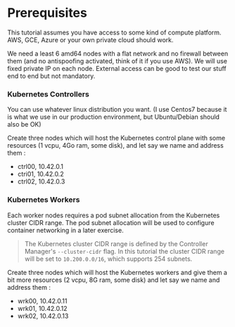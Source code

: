 # Prerequisites

This tutorial assumes you have access to some kind of compute platform. AWS, GCE, Azure or your own private cloud should work.

We need a least 6 amd64 nodes with a flat network and no firewall between them (and no antispoofing activated, think of it if you use AWS). We will use fixed private IP on each node. External access can be good to test our stuff end to end but not mandatory.


### Kubernetes Controllers

You can use whatever linux distribution you want. (I use Centos7 because it is what we use in our production environment, but Ubuntu/Debian should also be OK)

Create three nodes which will host the Kubernetes control plane with some resources (1 vcpu, 4Go ram, some disk), and let say we name and address them :

- ctrl00, 10.42.0.1
- ctri01, 10.42.0.2
- ctrl02, 10.42.0.3

### Kubernetes Workers

Each worker nodes requires a pod subnet allocation from the Kubernetes cluster CIDR range. The pod subnet allocation will be used to configure container networking in a later exercise.

> The Kubernetes cluster CIDR range is defined by the Controller Manager's `--cluster-cidr` flag. In this tutorial the cluster CIDR range will be set to `10.200.0.0/16`, which supports 254 subnets.

Create three nodes which will host the Kubernetes workers and give them a bit more resources (2 vcpu, 8G ram, some disk) and let say we name and address them :

- wrk00, 10.42.0.11
- wrk01, 10.42.0.12
- wrk02, 10.42.0.13


